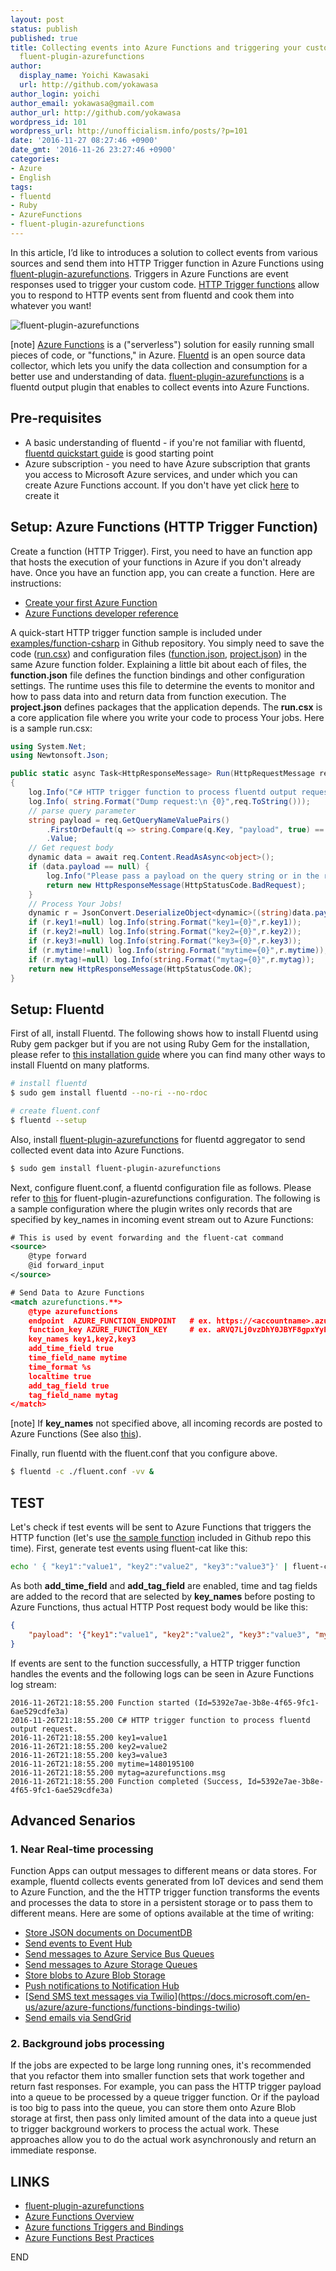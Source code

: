 ```yaml
---
layout: post
status: publish
published: true
title: Collecting events into Azure Functions and triggering your custom code using
  fluent-plugin-azurefunctions
author:
  display_name: Yoichi Kawasaki
  url: http://github.com/yokawasa
author_login: yoichi
author_email: yokawasa@gmail.com
author_url: http://github.com/yokawasa
wordpress_id: 101
wordpress_url: http://unofficialism.info/posts/?p=101
date: '2016-11-27 08:27:46 +0900'
date_gmt: '2016-11-26 23:27:46 +0900'
categories:
- Azure
- English
tags:
- fluentd
- Ruby
- AzureFunctions
- fluent-plugin-azurefunctions
---
```


In this article, I&rsquo;d like to introduces a solution to collect events from various sources and send them into HTTP Trigger function in Azure Functions using [fluent-plugin-azurefunctions](https://github.com/yokawasa/fluent-plugin-azurefunctions). Triggers in Azure Functions are event responses used to trigger your custom code. [HTTP Trigger functions](https://docs.microsoft.com/en-us/azure/azure-functions/functions-bindings-http-webhook) allow you to respond to HTTP events sent from fluentd and cook them into whatever you want! 

![fluent-plugin-azurefunctions](https://c6.staticflickr.com/6/5747/31080973501_83e854eb4a_c.jpg)

[note] [Azure Functions](https://docs.microsoft.com/en-us/azure/azure-functions/functions-overview) is a ("serverless") solution for easily running small pieces of code, or "functions," in Azure. [Fluentd](http://www.fluentd.org/) is an open source data collector, which lets you unify the data collection and consumption for a better use and understanding of data. [fluent-plugin-azurefunctions](https://github.com/yokawasa/fluent-plugin-azurefunctions) is a fluentd output plugin that enables to collect events into Azure Functions.

## Pre-requisites

- A basic understanding of fluentd - if you're not familiar with fluentd, [fluentd quickstart guide](http://docs.fluentd.org/articles/quickstart) is good starting point
- Azure subscription - you need to have Azure subscription that grants you access to Microsoft Azure services, and under which you can create Azure Functions account. If you don't have yet click [here](https://account.windowsazure.com/Subscriptions) to create it

## Setup: Azure Functions (HTTP Trigger Function) 

Create a function (HTTP Trigger). First, you need to have an function app that hosts the execution of your functions in Azure if you don't already have. Once you have an function app, you can create a function. Here are instructions:

- [Create your first Azure Function](https://docs.microsoft.com/en-us/azure/azure-functions/functions-create-first-azure-function)
- [Azure Functions developer reference](https://docs.microsoft.com/en-us/azure/azure-functions/functions-reference)

A quick-start HTTP trigger function sample is included under [examples/function-csharp](https://github.com/yokawasa/fluent-plugin-azurefunctions/tree/master/examples/function-csharp) in Github repository. You simply need to save the code ([run.csx](https://github.com/yokawasa/fluent-plugin-azurefunctions/blob/master/examples/function-csharp/run.csx)) and configuration files ([function.json](https://github.com/yokawasa/fluent-plugin-azurefunctions/blob/master/examples/function-csharp/function.json), [project.json](https://github.com/yokawasa/fluent-plugin-azurefunctions/blob/master/examples/function-csharp/project.json)) in the same Azure function folder. Explaining a little bit about each of files, the **function.json** file defines the function bindings and other configuration settings. The runtime uses this file to determine the events to monitor and how to pass data into and return data from function execution. The **project.json** defines packages that the application depends. The **run.csx** is a core application file where you write your code to process Your jobs. Here is a sample run.csx:

```csharp
using System.Net;
using Newtonsoft.Json;

public static async Task<HttpResponseMessage> Run(HttpRequestMessage req, TraceWriter log)
{
    log.Info("C# HTTP trigger function to process fluentd output request.");
    log.Info( string.Format("Dump request:\n {0}",req.ToString()));
    // parse query parameter
    string payload = req.GetQueryNameValuePairs()
        .FirstOrDefault(q => string.Compare(q.Key, "payload", true) == 0)
        .Value;
    // Get request body
    dynamic data = await req.Content.ReadAsAsync<object>();
    if (data.payload == null) {
        log.Info("Please pass a payload on the query string or in the request body");
        return new HttpResponseMessage(HttpStatusCode.BadRequest);
    }
    // Process Your Jobs!
    dynamic r = JsonConvert.DeserializeObject<dynamic>((string)data.payload);
    if (r.key1!=null) log.Info(string.Format("key1={0}",r.key1));
    if (r.key2!=null) log.Info(string.Format("key2={0}",r.key2));
    if (r.key3!=null) log.Info(string.Format("key3={0}",r.key3));
    if (r.mytime!=null) log.Info(string.Format("mytime={0}",r.mytime));
    if (r.mytag!=null) log.Info(string.Format("mytag={0}",r.mytag));
    return new HttpResponseMessage(HttpStatusCode.OK);
}
```

## Setup: Fluentd

First of all, install Fluentd. The following shows how to install Fluentd using Ruby gem packger but if you are not using Ruby Gem for the installation, please refer to [this installation guide](http://docs.fluentd.org/categories/installation) where you can find many other ways to install Fluentd on many platforms.

```sh
# install fluentd
$ sudo gem install fluentd --no-ri --no-rdoc

# create fluent.conf
$ fluentd --setup 
```

Also, install [fluent-plugin-azurefunctions](https://github.com/yokawasa/fluent-plugin-azurefunctions) for fluentd aggregator to send collected event data into Azure Functions.

```sh
$ sudo gem install fluent-plugin-azurefunctions
```

Next, configure fluent.conf, a fluentd configuration file as follows. Please refer to [this](https://github.com/yokawasa/fluent-plugin-azurefunctions#fluentd---fluentconf) for fluent-plugin-azurefunctions configuration. The following is a sample configuration where the plugin writes only records that are specified by key_names in incoming event stream out to Azure Functions:

```xml
# This is used by event forwarding and the fluent-cat command
<source>
    @type forward
    @id forward_input
</source>

# Send Data to Azure Functions
<match azurefunctions.**>
    @type azurefunctions
    endpoint  AZURE_FUNCTION_ENDPOINT   # ex. https://<accountname>.azurewebsites.net/api/<functionname>
    function_key AZURE_FUNCTION_KEY     # ex. aRVQ7Lj0vzDhY0JBYF8gpxYyEBxLwhO51JSC7X5dZFbTvROs7uNg==
    key_names key1,key2,key3
    add_time_field true
    time_field_name mytime
    time_format %s
    localtime true
    add_tag_field true
    tag_field_name mytag
</match>
```

[note] If **key_names** not specified above, all incoming records are posted to Azure Functions (See also [this](https://github.com/yokawasa/fluent-plugin-azurefunctions#fluentd---fluentconf)).

Finally, run fluentd with the fluent.conf that you configure above.

```sh
$ fluentd -c ./fluent.conf -vv &
```

## TEST

Let's check if test events will be sent to Azure Functions that triggers the HTTP function (let's use [the sample function](https://github.com/yokawasa/fluent-plugin-azurefunctions/tree/master/examples/function-csharp) included in Github repo this time). First, generate test events using fluent-cat like this:

```sh
echo ' { "key1":"value1", "key2":"value2", "key3":"value3"}' | fluent-cat azurefunctions.msg
```

As both **add_time_field** and **add_tag_field** are enabled, time and tag fields are added to the record that are selected by **key_names** before posting to Azure Functions, thus actual HTTP Post request body would be like this:

```json
{
    "payload": '{"key1":"value1", "key2":"value2", "key3":"value3", "mytime":"1480195100", "mytag":"azurefunctions.msg"}'
}
```

If events are sent to the function successfully, a HTTP trigger function handles the events and the following logs can be seen in Azure Functions log stream: 

```
2016-11-26T21:18:55.200 Function started (Id=5392e7ae-3b8e-4f65-9fc1-6ae529cdfe3a)
2016-11-26T21:18:55.200 C# HTTP trigger function to process fluentd output request.
2016-11-26T21:18:55.200 key1=value1
2016-11-26T21:18:55.200 key2=value2
2016-11-26T21:18:55.200 key3=value3
2016-11-26T21:18:55.200 mytime=1480195100
2016-11-26T21:18:55.200 mytag=azurefunctions.msg
2016-11-26T21:18:55.200 Function completed (Success, Id=5392e7ae-3b8e-4f65-9fc1-6ae529cdfe3a)
```

## Advanced Senarios

### 1. Near Real-time processing

Function Apps can output messages to different means or data stores. For example, fluentd collects events generated from IoT devices and send them to Azure Function, and the the HTTP trigger function transforms the events and processes the data to store in a persistent storage or to pass them to different means. Here are some of options available at the time of writing: 

- [Store JSON documents on DocumentDB](https://github.com/Azure/azure-webjobs-sdk-extensions)
- [Send events to Event Hub](https://docs.microsoft.com/en-us/azure/azure-functions/functions-bindings-event-hubs)
- [Send messages to Azure Service Bus Queues](https://docs.microsoft.com/en-us/azure/azure-functions/functions-bindings-service-bus)
- [Send messages to Azure Storage Queues](https://docs.microsoft.com/en-us/azure/azure-functions/functions-bindings-storage-queue)
- [Store blobs to Azure Blob Storage](https://docs.microsoft.com/en-us/azure/azure-functions/functions-bindings-storage-blob)
- [Push notifications to Notification Hub](https://docs.microsoft.com/en-us/azure/azure-functions/functions-bindings-notification-hubs)
- [[Send SMS text messages via Twilio](https://docs.microsoft.com/en-us/azure/azure-functions/functions-bindings-twilio)](https://docs.microsoft.com/en-us/azure/azure-functions/functions-bindings-twilio)
- [Send emails via SendGrid](https://sendgrid.com/)

### 2. Background jobs processing

If the jobs are expected to be large long running ones, it's recommended that you refactor them into smaller function sets that work together and return fast responses. For example, you can pass the HTTP trigger payload into a queue to be processed by a queue trigger function. Or if the payload is too big to pass into the queue, you can store them onto Azure Blob storage at first, then pass only limited amount of the data into a queue just to trigger background workers to process the actual work. These approaches allow you to do the actual work asynchronously and return an immediate response. 

## LINKS

- [fluent-plugin-azurefunctions](https://github.com/yokawasa/fluent-plugin-azurefunctions)
- [Azure Functions Overview](https://docs.microsoft.com/en-us/azure/azure-functions/functions-overview)
- [Azure functions Triggers and Bindings](https://docs.microsoft.com/en-us/azure/azure-functions/functions-triggers-bindings)
- [Azure Functions Best Practices](https://docs.microsoft.com/en-us/azure/azure-functions/functions-best-practices)

END
